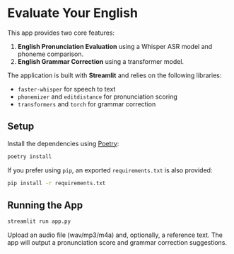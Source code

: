 # Evaluate Your English

This app provides two core features:

1. **English Pronunciation Evaluation** using a Whisper ASR model and phoneme comparison.
2. **English Grammar Correction** using a transformer model.

The application is built with **Streamlit** and relies on the following libraries:

- `faster-whisper` for speech to text
- `phonemizer` and `editdistance` for pronunciation scoring
- `transformers` and `torch` for grammar correction

## Setup

Install the dependencies using [Poetry](https://python-poetry.org):

```bash
poetry install
```

If you prefer using `pip`, an exported `requirements.txt` is also provided:

```bash
pip install -r requirements.txt
```

## Running the App

```bash
streamlit run app.py
```

Upload an audio file (wav/mp3/m4a) and, optionally, a reference text. The app will output a pronunciation score and grammar correction suggestions.
